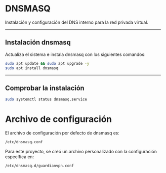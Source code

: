 # DNSMASQ

Instalación y configuración del DNS interno para la red privada virtual.

---

## Instalación dnsmasq

Actualiza el sistema e instala dnsmasq con los siguientes comandos:

```bash
sudo apt update && sudo apt upgrade -y
sudo apt install dnsmasq
```

---

## Comprobar la instalación

```bash
sudo systemctl status dnsmasq.service
```

# Archivo de configuración

El archivo de configuración por defecto de dnsmasq es:

```bash
/etc/dnsmasq.conf
```

Para este proyecto, se creó un archivo personalizado con la configuración específica en:

```bash
/etc/dnsmasq.d/guardianvpn.conf

